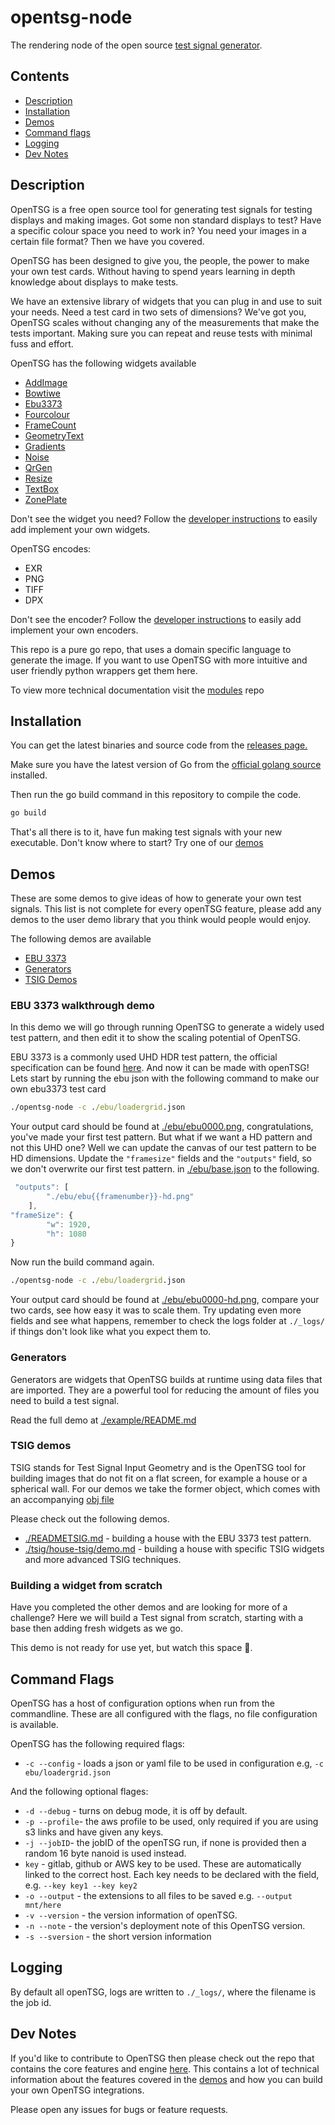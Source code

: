 # opentsg-node

The rendering node of the open source [test signal generator][otsg].

## Contents

- [Description](#description)
- [Installation](#installation)
- [Demos](#demos)
- [Command flags](#command-flags)
- [Logging](#logging)
- [Dev Notes](#dev-notes)

## Description

OpenTSG is a free open source tool for generating test signals for testing
displays and making images. Got some non standard displays to test? Have
a specific colour space you need to work in? You need your images in
a certain file format? Then we have you covered.

OpenTSG has been designed to give you, the people, the power
to make your own test cards. Without having to spend years learning
in depth knowledge about displays to make tests.

We have an extensive library of widgets that you can plug in
and use to suit your needs. Need a test card in two sets of dimensions?
We've got you, OpenTSG scales without changing any of the measurements that
make the tests important. Making sure you can repeat and reuse tests with minimal fuss
and effort.

OpenTSG has the following widgets available

- [AddImage](https://github.com/mrmxf/opentsg-modules/blob/main/opentsg-widgets//addimage/readme.md)
- [Bowtiwe](https://github.com/mrmxf/opentsg-modules/blob/main/opentsg-widgets//bowtie/readme.md)
- [Ebu3373](https://github.com/mrmxf/opentsg-modules/blob/main/opentsg-widgets//ebu3373/readme.md)
- [Fourcolour](https://github.com/mrmxf/opentsg-modules/blob/main/opentsg-widgets//fourcolour/readme.md)
- [FrameCount](https://github.com/mrmxf/opentsg-modules/blob/main/opentsg-widgets//framecount/readme.md)
- [GeometryText](https://github.com/mrmxf/opentsg-modules/blob/main/opentsg-widgets//geometryText/readme.md)
- [Gradients](https://github.com/mrmxf/opentsg-modules/blob/main/opentsg-widgets//gradients/readme.md)
- [Noise](https://github.com/mrmxf/opentsg-modules/blob/main/opentsg-widgets//noise/readme.md)
- [QrGen](https://github.com/mrmxf/opentsg-modules/blob/main/opentsg-widgets//qrgen/readme.md)
- [Resize](https://github.com/mrmxf/opentsg-modules/blob/main/opentsg-widgets//resize/readme.md)
- [TextBox](https://github.com/mrmxf/opentsg-modules/blob/main/opentsg-widgets//textbox/readme.md)
- [ZonePlate](https://github.com/mrmxf/opentsg-modules/blob/main/opentsg-widgets//zoneplate/readme.md)

Don't see the widget you need? Follow the [developer instructions](https://github.com/mrmxf/opentsg-modules/tree/main/opentsg-widgets) to
easily add implement your own widgets.

<!-- Insert image that grabs attention -->

OpenTSG encodes:

- EXR
- PNG
- TIFF
- DPX

Don't see the encoder? Follow the [developer instructions](https://github.com/mrmxf/opentsg-modules/blob/main/opentsg-core/tsg/readme.md) to
easily add implement your own encoders.

This repo is a pure go repo, that uses a domain specific language
to generate the image. If you want to use OpenTSG
with more intuitive and user friendly python wrappers get them here.

To view more technical documentation visit the [modules][mods] repo

## Installation

You can get the latest binaries and source code from the [releases page.][res]

Make sure you have the latest version of Go from the
[official golang source][g1] installed.

Then run the go build command in this repository to compile the code.

```cmd
go build
```

That's all there is to it, have fun making test signals with your new executable.
Don't know where to start? Try one of our [demos](#demos)

## Demos

These are some demos to give ideas of how to generate your own test signals.
This list is not complete for every openTSG feature, please add any demos to the
user demo library that you think would people would enjoy.

The following demos are available

- [EBU 3373](#ebu-3373-walkthrough-demo)
- [Generators](#generators)
- [TSIG Demos](#tsig-demos)

### EBU 3373 walkthrough demo

In this demo we will go through running OpenTSG to generate a widely used
test pattern, and then edit it to show the scaling potential of OpenTSG.

EBU 3373 is a commonly used UHD HDR test pattern, the official
specification can be found [here][3373]. And now it can be made with openTSG!
Lets start by running the ebu json with the following command to make our own
ebu3373 test card

```cmd
./opentsg-node -c ./ebu/loadergrid.json
```

Your output card should be found at [./ebu/ebu0000.png](./ebu/ebu0000.png),
congratulations, you've made your first test pattern.
But what if we want a HD pattern and not this UHD one? Well we can update
the canvas of our test pattern to be HD dimensions.
Update the `"framesize"` fields and the `"outputs"`
field, so we don't overwrite our first test pattern. in [./ebu/base.json](./ebu/base.json) to the following.

```javascript
 "outputs": [
        "./ebu/ebu{{framenumber}}-hd.png"
    ],
"frameSize": {
        "w": 1920,
        "h": 1080
}
```

Now run the build command again.

```cmd
./opentsg-node -c ./ebu/loadergrid.json
```

Your output card should be found at [./ebu/ebu0000-hd.png](./ebu/ebu0000-hd.png),
compare your two cards, see how easy it was to scale them.
Try updating even more fields and see what happens, remember to check
the logs folder at `./_logs/` if things don't look like what you expect them to.

### Generators

Generators are widgets that OpenTSG builds at runtime using data files
that are imported. They are a powerful tool for reducing the amount of files
you need to build a test signal.

Read the full demo at [./example/README.md](./example/README.md)

### TSIG demos

TSIG stands for Test Signal Input Geometry and is the OpenTSG tool for building images
that do not fit on a flat screen, for example a house or a spherical wall.
For our demos we take the former object, which comes with an accompanying [obj file](./tsig/objBases/house.obj)

Please check out the following demos.

- [./READMETSIG.md](./READMETSIG.md) - building a house with the EBU 3373 test pattern.
- [./tsig/house-tsig/demo.md](./tsig/house-tsig/demo.md) - building a house with specific TSIG widgets
and more advanced TSIG techniques.

### Building a widget from scratch

Have you completed the other demos and are looking for more of a challenge?
Here we will build a Test signal from scratch, starting with a base then adding fresh widgets as we go.

This demo is not ready for use yet, but watch this space 👀.

## Command Flags

OpenTSG has a host of configuration options when run from the commandline.
These are all configured with the flags, no file configuration is available.

OpenTSG has the following required flags:

- `-c --config` - loads a json or yaml file to be used in configuration e.g, `-c ebu/loadergrid.json`

And the following optional flages:

- `-d --debug` - turns on debug mode, it is off by default.
- `-p --profile`- the aws profile to be used, only required if you are using s3 links and have given any keys.
- `-j --jobID`- the jobID of the openTSG run, if none is provided then a random 16 byte nanoid is used instead.
- `key` -  gitlab, github or AWS key to be used. These are automatically linked to the correct host. Each key
needs to be declared with the field, e.g. `--key key1 --key key2`
- `-o --output` -  the extensions to all files to be saved e.g. `--output mnt/here`
- `-v --version` - the version information of openTSG.
- `-n --note` - the version's deployment note of this OpenTSG version.
- `-s --sversion` - the short version information

## Logging

By default all openTSG, logs are written to `./_logs/`,
where the filename is the job id.

## Dev Notes

If you'd like to contribute to OpenTSG
then please check out the repo that contains the core features
and engine [here][mods]. This contains a lot of technical information
about the features covered in the [demos](#demos) and how you can build your
own OpenTSG integrations.

Please open any issues for bugs or feature requests.

[otsg]:   https://opentsg.studio/  "The official opentsg website"
[g1]:   https://go.dev/doc/install  "Golang Installation"
[res]: https://github.com/mrmxf/opentsg-node/releases "the node releases page"
[mods]: https://github.com/mrmxf/opentsg-modules "the  modules github repo"
[3373]: https://tech.ebu.ch/docs/tech/tech3373.pdf "The ebu 3373 technical specification"
